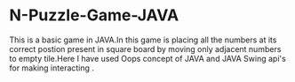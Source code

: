 # N-Puzzle-Game-JAVA
This  is a basic game in JAVA.In this game is placing all the numbers at its correct postion present in square board by moving only adjacent numbers to empty tile.Here I have used  Oops concept of JAVA and JAVA  Swing api's for making interacting .
